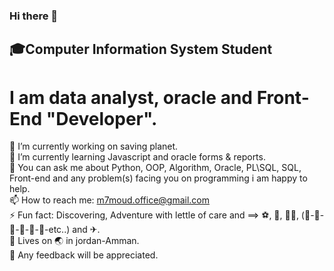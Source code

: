 ### Hi there 👋
<h2 width="100%"> 
  🎓Computer Information System Student
</h2>

# I am data analyst, oracle and Front-End "Developer".

🌱 I’m currently working on saving planet.<br/>
🔭 I’m currently learning Javascript and oracle forms & reports.<br/>
💬 You can ask me about Python, OOP, Algorithm, Oracle, PL\SQL, SQL, Front-end and any problem(s) facing you on programming i am happy to help.<br/>
📫 How to reach me: m7moud.office@gmail.com <br/>
⚡ Fun fact: Discovering, Adventure with lettle of care and ==> ⚽, 🏃‍, 🏊‍♂️, (🍕-🍔-🍟-🌭-🥞-🍤-etc..) and ✈.<br/>
📍 Lives on 🌏 in jordan-Amman.<br/>
🤍 Any feedback will be appreciated.<br/>
<!--
**Mahmoud-Abu-Zubaidah/Mahmoud-Abu-Zubaidah** is a ✨ _special_ ✨ repository because its `README.md` (this file) appears on your GitHub profile.
*
Here are some ideas to get you started:

- 🔭 I’m currently working on ...
- 🌱 I’m currently learning ...
- 👯 I’m looking to collaborate on ...
- 🤔 I’m looking for help with ...
- 💬 Ask me about ...
- 📫 How to reach me: ...
- 😄 Pronouns: ...
- ⚡ Fun fact: ...
-->
